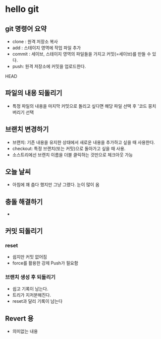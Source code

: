 # hello git

## git 명령어 요약

- clone : 원격 저장소 복사
- add : 스테이지 영역에 작업 파일 추가
- commit : 세이브, 스테이지 영역의 파일들을 가지고 커밋(=세이브)를 만들 수 있다.
- push: 원격 저장소에 커밋을 업로드한다.

HEAD
## 파일의 내용 되돌리기

- 특정 파일의 내용을 마지막 커밋으로 돌리고 싶다면 해당 파일 선택 후 '코드 뭉치 버리기 선택

## 브랜치 변경하기

- 브랜치: 기존 내용을 유지한 상태에서 새로운 내용을 추가하고 싶을 때 사용한다.
- checkout: 특정 브랜치(또는 커밋)으로 돌아가고 싶을 때 사용.
- 소스트리에선 브랜치 이름을 더블 클릭하는 것만으로 체크아웃 가능

## 오늘 날씨

- 아침에 꽤 춥다 했지만 그냥 그랬다. 눈이 많이 옴

## 충돌 해결하기

- 

## 커밋 되돌리기

### reset

- 쉽지만 커밋 없어짐
- force를 활용한 강제 Push가 필요함

### 브랜치 생성 후 되돌리기

- 쉽고 기록이 남는다.
- 트리가 지저분해진다.
- reset과 달리 기록이 남는다

## Revert 용

- 의미없는 내용
